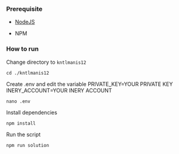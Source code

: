 ### Prerequisite

- [NodeJS](https://nodejs.org/en/)

- NPM



### How to run

Change directory to ```kntlmanis12```

```shell
cd ./kntlmanis12
```

Create .env and edit the variable
PRIVATE_KEY=YOUR PRIVATE KEY
INERY_ACCOUNT=YOUR INERY ACCOUNT

```shell
nano .env
```

Install dependencies

```shell
npm install
```

Run the script

```
npm run solution
```
